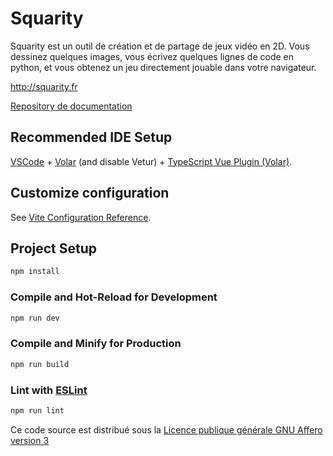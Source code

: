# Squarity

Squarity est un outil de création et de partage de jeux vidéo en 2D. Vous dessinez quelques images, vous écrivez quelques lignes de code en python, et vous obtenez un jeu directement jouable dans votre navigateur.

http://squarity.fr

[Repository de documentation](https://github.com/darkrecher/squarity-doc)

## Recommended IDE Setup

[VSCode](https://code.visualstudio.com/) + [Volar](https://marketplace.visualstudio.com/items?itemName=Vue.volar) (and disable Vetur) + [TypeScript Vue Plugin (Volar)](https://marketplace.visualstudio.com/items?itemName=Vue.vscode-typescript-vue-plugin).

## Customize configuration

See [Vite Configuration Reference](https://vitejs.dev/config/).

## Project Setup

```sh
npm install
```

### Compile and Hot-Reload for Development

```sh
npm run dev
```

### Compile and Minify for Production

```sh
npm run build
```

### Lint with [ESLint](https://eslint.org/)

```sh
npm run lint
```

Ce code source est distribué sous la [Licence publique générale GNU Affero version 3](https://www.gnu.org/licenses/agpl-3.0.html)
